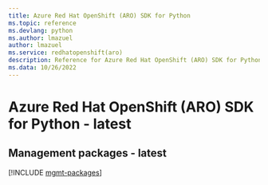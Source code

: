 ```yaml
---
title: Azure Red Hat OpenShift (ARO) SDK for Python
ms.topic: reference
ms.devlang: python
ms.author: lmazuel
author: lmazuel
ms.service: redhatopenshift(aro)
description: Reference for Azure Red Hat OpenShift (ARO) SDK for Python
ms.data: 10/26/2022
---
```

# Azure Red Hat OpenShift (ARO) SDK for Python - latest

## Management packages - latest
[!INCLUDE [mgmt-packages](red-hat-openshift-(aro)-mgmt-index.md)]
